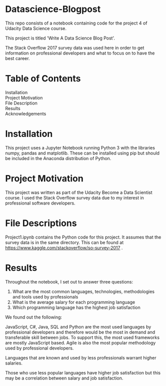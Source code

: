 # Datascience-Blogpost
This repo consists of a notebook containing code for the project 4 of Udacity Data Science course.

This project is titled 'Write A Data Science Blog Post'.

The Stack Overflow 2017 survey data was used here in order to get information on professional developers and what to focus on to have the best career.

# Table of Contents
Installation  
Project Motivation  
File Description  
Results  
Acknowledgements  

# Installation  
This project uses a Jupyter Notebook running Python 3 with the libraries numpy, pandas and matplotlib. These can be installed using pip but should be included in the Anaconda distribution of Python.

# Project Motivation
This project was written as part of the Udacity Become a Data Scientist course. I used the Stack Overflow survey data due to my interest in professional software developers.

# File Descriptions
Project1.ipynb contains the Python code for this project. It assumes that the survey data is in the same directory. This can be found at https://www.kaggle.com/stackoverflow/so-survey-2017 .

# Results
Throughout the notebook, I set out to answer three questions:

1. What are the most common languages, technologies, methodologies and tools used by professionals
2. What is the average salary for each programming language
3. Which programming language has the highest job satisfaction

We found out the following:

JavaScript, C#, Java, SQL and Python are the most used languages by professional developers and therefore would be the most in demand and transferable skill between jobs. To support this, the most used frameworks are mostly JavaScript based. Agile is also the most popular methodology used by professional developers.

Languages that are known and used by less professionals warrant higher salaries.

Those who use less popular languages have higher job satisfaction but this may be a correlation between salary and job satisfaction.
